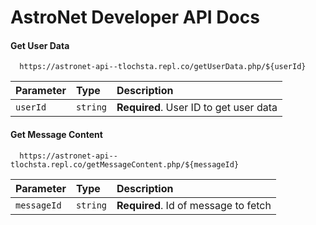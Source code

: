 # AstroNet Developer API Docs

#### Get User Data

```http
  https://astronet-api--tlochsta.repl.co/getUserData.php/${userId}
```

| Parameter | Type     | Description                |
| :-------- | :------- | :------------------------- |
| `userId` | `string` | **Required**. User ID to get user data |

#### Get Message Content

```http
  https://astronet-api--tlochsta.repl.co/getMessageContent.php/${messageId}
```

| Parameter | Type     | Description                       |
| :-------- | :------- | :-------------------------------- |
| `messageId`      | `string` | **Required**. Id of message to fetch |


